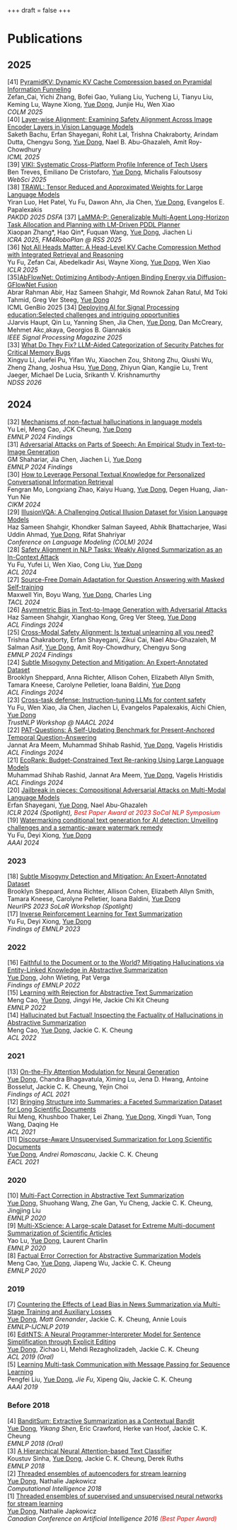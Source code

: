 +++
draft = false
+++

# Publications
## 2025

[41] [PyramidKV: Dynamic KV Cache Compression based on Pyramidal Information Funneling]()<br>Zefan_Cai, Yichi Zhang, Bofei Gao, Yuliang Liu, Yucheng Li, Tianyu Liu, Keming Lu, Wayne Xiong,  <u>Yue Dong</u>, Junjie Hu, Wen Xiao<br>*COLM 2025*    
[40] [Layer-wise Alignment: Examining Safety Alignment Across Image Encoder Layers in Vision Language Models]()<br>Saketh Bachu, Erfan Shayegani, Rohit Lal, Trishna Chakraborty, Arindam Dutta, Chengyu Song, <u>Yue Dong</u>, Nael B. Abu-Ghazaleh, Amit Roy-Chowdhury<br>*ICML 2025*  
[39] [VIKI: Systematic Cross-Platform Profile Inference of Tech Users]()<br>Ben Treves, Emiliano De Cristofaro,  <u>Yue Dong</u>, Michalis Faloutsosy<br>*WebSci 2025*  
[38] [TRAWL: Tensor Reduced and Approximated Weights for Large Language Models]()<br>Yiran Luo, Het Patel, Yu Fu, Dawon Ahn, Jia Chen, <u>Yue Dong</u>, Evangelos E. Papalexakis<br>*PAKDD 2025 DSFA*
[37] [LaMMA-P: Generalizable Multi-Agent Long-Horizon Task Allocation and Planning with LM-Driven PDDL Planner]()<br>Xiaopan Zhang*, Hao Qin*, Fuquan Wang, <u>Yue Dong</u>, Jiachen Li<br>*ICRA 2025, FM4RoboPlan @ RSS 2025*  
[36] [Not All Heads Matter: A Head-Level KV Cache Compression Method with Integrated Retrieval and Reasoning](https://arxiv.org/abs/2410.19258)<br>Yu Fu, Zefan Cai, Abedelkadir Asi, Wayne Xiong, <u>Yue Dong</u>, Wen Xiao<br>*ICLR 2025*  
[35][AbFlowNet: Optimizing Antibody-Antigen Binding Energy via Diffusion-GFlowNet Fusion](https://arxiv.org/pdf/2505.12358)<br>Abrar Rahman Abir, Haz Sameen Shahgir, Md Rownok Zahan Ratul, Md Toki Tahmid, Greg Ver Steeg, <u>Yue Dong</u><br>ICML GenBio 2025
[34] [Deploying AI for Signal Processing education:Selected challenges and intriguing opportunities]()<br>JJarvis Haupt, Qin Lu, Yanning Shen, Jia Chen, <u>Yue Dong</u>, Dan McCreary, Mehmet Akc¸akaya, Georgios B. Giannakis<br>*IEEE Signal Processing Magazine 2025*  
[33] [What Do They Fix? LLM-Aided Categorization of Security Patches for Critical Memory Bugs]()<br>Xingyu Li, Juefei Pu, Yifan Wu, Xiaochen Zou, Shitong Zhu, Qiushi Wu, Zheng Zhang, Joshua Hsu, <u>Yue Dong</u>, Zhiyun Qian, Kangjie Lu, Trent Jaeger, Michael De Lucia, Srikanth V. Krishnamurthy<br>*NDSS 2026*


## 2024
[32] [Mechanisms of non-factual hallucinations in language models](https://arxiv.org/abs/2403.18167)<br>Yu Lei, Meng Cao, JCK Cheung, <u>Yue Dong</u><br>*EMNLP 2024 Findings*  
[31] [Adversarial Attacks on Parts of Speech: An Empirical Study in Text-to-Image Generation](https://arxiv.org/abs/2409.15381)<br>GM Shahariar, Jia Chen, Jiachen Li, <u>Yue Dong</u><br>*EMNLP 2024 Findings*  
[30] [How to Leverage Personal Textual Knowledge for Personalized Conversational Information Retrieval](https://dl.acm.org/doi/abs/10.1145/3627673.3679939)<br>Fengran Mo, Longxiang Zhao, Kaiyu Huang, <u>Yue Dong</u>, Degen Huang, Jian-Yun Nie<br>*CIKM 2024*  
[29] [IllusionVQA: A Challenging Optical Illusion Dataset for Vision Language Models](https://arxiv.org/abs/2403.15952)<br>Haz Sameen Shahgir, Khondker Salman Sayeed, Abhik Bhattacharjee, Wasi Uddin Ahmad, <u>Yue Dong</u>, Rifat Shahriyar<br>*Conference on Language Modeling (COLM) 2024*  
[28] [Safety Alignment in NLP Tasks: Weakly Aligned Summarization as an In-Context Attack](https://arxiv.org/abs/2312.06924)<br>Yu Fu, Yufei Li, Wen Xiao, Cong Liu, <u>Yue Dong</u><br>*ACL 2024*  
[27] [Source-Free Domain Adaptation for Question Answering with Masked Self-training](https://arxiv.org/abs/2212.09563)<br>Maxwell Yin, Boyu Wang, <u>Yue Dong</u>, Charles Ling<br>*TACL 2024*  
[26] [Asymmetric Bias in Text-to-Image Generation with Adversarial Attacks](https://arxiv.org/abs/2312.14440)<br>Haz Sameen Shahgir, Xianghao Kong, Greg Ver Steeg, <u>Yue Dong</u><br>*ACL Findings 2024*  
[25] [Cross-Modal Safety Alignment: Is textual unlearning all you need?](https://arxiv.org/abs/2406.02575)<br>Trishna Chakraborty, Erfan Shayegani, Zikui Cai, Nael Abu-Ghazaleh, M Salman Asif, <u>Yue Dong</u>, Amit Roy-Chowdhury, Chengyu Song<br>*EMNLP 2024 Findings*  
[24] [Subtle Misogyny Detection and Mitigation: An Expert-Annotated Dataset](https://arxiv.org/abs/2311.09443)<br>Brooklyn Sheppard, Anna Richter, Allison Cohen, Elizabeth Allyn Smith, Tamara Kneese, Carolyne Pelletier, Ioana Baldini, <u>Yue Dong</u><br>*ACL Findings 2024*  
[23] [Cross-task defense: Instruction-tuning LLMs for content safety](https://arxiv.org/abs/2312.06924)<br>Yu Fu, Wen Xiao, Jia Chen, Jiachen Li, Evangelos Papalexakis, Aichi Chien, <u>Yue Dong</u><br>*TrustNLP Workshop @ NAACL 2024*  
[22] [PAT-Questions: A Self-Updating Benchmark for Present-Anchored Temporal Question-Answering](https://arxiv.org/abs/2402.11034)<br>Jannat Ara Meem, Muhammad Shihab Rashid, <u>Yue Dong</u>, Vagelis Hristidis<br>*ACL Findings 2024*  
[21] [EcoRank: Budget-Constrained Text Re-ranking Using Large Language Models](https://arxiv.org/abs/2402.10866)<br>Muhammad Shihab Rashid, Jannat Ara Meem, <u>Yue Dong</u>, Vagelis Hristidis<br>*ACL Findings 2024*  
[20] [Jailbreak in pieces: Compositional Adversarial Attacks on Multi-Modal Language Models](https://arxiv.org/abs/2401.12345)<br>Erfan Shayegani, <u>Yue Dong</u>, Nael Abu-Ghazaleh<br>*ICLR 2024 (Spotlight), <span style="color:red">Best Paper Award at 2023 SoCal NLP Symposium</span>*  
[19] [Watermarking conditional text generation for AI detection: Unveiling challenges and a semantic-aware watermark remedy](https://arxiv.org/abs/2401.67890)<br>Yu Fu, Deyi Xiong, <u>Yue Dong</u><br>*AAAI 2024*

### 2023
[18] [Subtle Misogyny Detection and Mitigation: An Expert-Annotated Dataset](#)<br>Brooklyn Sheppard, Anna Richter, Allison Cohen, Elizabeth Allyn Smith, Tamara Kneese, Carolyne Pelletier, Ioana Baldini, <u>Yue Dong</u><br>*NeurIPS 2023 SoLaR Workshop (Spotlight)*  
[17] [Inverse Reinforcement Learning for Text Summarization](#)<br>Yu Fu, Deyi Xiong, <u>Yue Dong</u><br>*Findings of EMNLP 2023*


### 2022
[16] [Faithful to the Document or to the World? Mitigating Hallucinations via Entity-Linked Knowledge in Abstractive Summarization](#)<br><u>Yue Dong</u>, John Wieting, Pat Verga<br>*Findings of EMNLP 2022*  
[15] [Learning with Rejection for Abstractive Text Summarization](#)<br>Meng Cao, <u>Yue Dong</u>, Jingyi He, Jackie Chi Kit Cheung<br>*EMNLP 2022*  
[14] [Hallucinated but Factual! Inspecting the Factuality of Hallucinations in Abstractive Summarization](#)<br>Meng Cao, <u>Yue Dong</u>, Jackie C. K. Cheung<br>*ACL 2022*


### 2021
[13] [On-the-Fly Attention Modulation for Neural Generation](#)<br><u>Yue Dong</u>, Chandra Bhagavatula, Ximing Lu, Jena D. Hwang, Antoine Bosselut, Jackie C. K. Cheung, Yejin Choi<br>*Findings of ACL 2021*  
[12] [Bringing Structure into Summaries: a Faceted Summarization Dataset for Long Scientific Documents](#)<br>Rui Meng, Khushboo Thaker, Lei Zhang, <u>Yue Dong</u>, Xingdi Yuan, Tong Wang, Daqing He<br>*ACL 2021*  
[11] [Discourse-Aware Unsupervised Summarization for Long Scientific Documents](#)<br><u>Yue Dong</u>*, Andrei Romascanu*, Jackie C. K. Cheung<br>*EACL 2021*


### 2020
[10] [Multi-Fact Correction in Abstractive Text Summarization](#)<br><u>Yue Dong</u>, Shuohang Wang, Zhe Gan, Yu Cheng, Jackie C. K. Cheung, Jingjing Liu<br>*EMNLP 2020*  
[9] [Multi-XScience: A Large-scale Dataset for Extreme Multi-document Summarization of Scientific Articles](#)<br>Yao Lu, <u>Yue Dong</u>, Laurent Charlin<br>*EMNLP 2020*  
[8] [Factual Error Correction for Abstractive Summarization Models](#)<br>Meng Cao, <u>Yue Dong</u>, Jiapeng Wu, Jackie C. K. Cheung<br>*EMNLP 2020*


### 2019
[7] [Countering the Effects of Lead Bias in News Summarization via Multi-Stage Training and Auxiliary Losses](#)<br><u>Yue Dong</u>*, Matt Grenander*, Jackie C. K. Cheung, Annie Louis<br>*EMNLP-IJCNLP 2019*  
[6] [EditNTS: A Neural Programmer-Interpreter Model for Sentence Simplification through Explicit Editing](#)<br><u>Yue Dong</u>, Zichao Li, Mehdi Rezagholizadeh, Jackie C. K. Cheung<br>*ACL 2019 (Oral)*  
[5] [Learning Multi-task Communication with Message Passing for Sequence Learning](#)<br>Pengfei Liu, <u>Yue Dong</u>*, Jie Fu*, Xipeng Qiu, Jackie C. K. Cheung<br>*AAAI 2019*


### Before 2018
[4] [BanditSum: Extractive Summarization as a Contextual Bandit](#)<br><u>Yue Dong</u>*, Yikang Shen*, Eric Crawford, Herke van Hoof, Jackie C. K. Cheung<br>*EMNLP 2018 (Oral)*  
[3] [A Hierarchical Neural Attention-based Text Classifier](#)<br>Koustuv Sinha, <u>Yue Dong</u>, Jackie C. K. Cheung, Derek Ruths<br>*EMNLP 2018*  
[2] [Threaded ensembles of autoencoders for stream learning](#)<br><u>Yue Dong</u>, Nathalie Japkowicz<br>*Computational Intelligence 2018*  
[1] [Threaded ensembles of supervised and unsupervised neural networks for stream learning](#)<br><u>Yue Dong</u>, Nathalie Japkowicz<br>*Canadian Conference on Artificial Intelligence 2016 <span style="color:red">(Best Paper Award)</span>*


